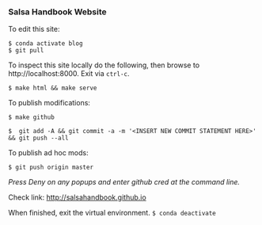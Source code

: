 

### Salsa Handbook Website


To edit this site:
```$ cd ~/code/salsahandbook.github.io
$ conda activate blog
$ git pull
```

To inspect this site locally do the following, then browse to http://localhost:8000.   Exit via `ctrl-c`. 

`$ make html && make serve`

To publish modifications:

`$ make github`

`$  git add -A && git commit -a -m '<INSERT NEW COMMIT STATEMENT HERE>' && git push --all`



To publish ad hoc mods:

`$ git push origin master`


_Press Deny on any popups and enter github cred at the command line._



Check link:  http://salsahandbook.github.io


When finished, exit the virtual environment.
`$ conda deactivate`

